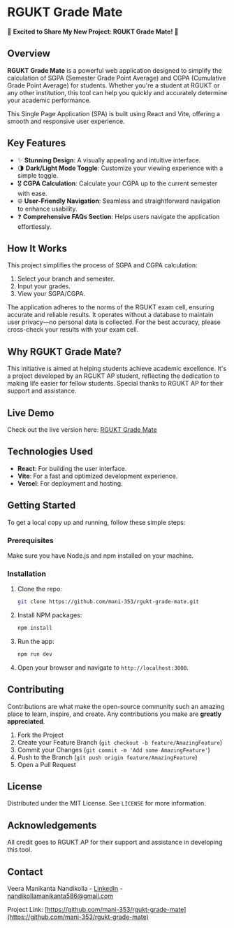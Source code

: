 # RGUKT Grade Mate

🚀 **Excited to Share My New Project: RGUKT Grade Mate!** 🎉

## Overview

**RGUKT Grade Mate** is a powerful web application designed to simplify the calculation of SGPA (Semester Grade Point Average) and CGPA (Cumulative Grade Point Average) for students. Whether you're a student at RGUKT or any other institution, this tool can help you quickly and accurately determine your academic performance.

This Single Page Application (SPA) is built using React and Vite, offering a smooth and responsive user experience.

## Key Features

- ✨ **Stunning Design**: A visually appealing and intuitive interface.
- 🌗 **Dark/Light Mode Toggle**: Customize your viewing experience with a simple toggle.
- 🎖️ **CGPA Calculation**: Calculate your CGPA up to the current semester with ease.
- 🌐 **User-Friendly Navigation**: Seamless and straightforward navigation to enhance usability.
- ❓ **Comprehensive FAQs Section**: Helps users navigate the application effortlessly.

## How It Works

This project simplifies the process of SGPA and CGPA calculation:
1. Select your branch and semester.
2. Input your grades.
3. View your SGPA/CGPA.

The application adheres to the norms of the RGUKT exam cell, ensuring accurate and reliable results. It operates without a database to maintain user privacy—no personal data is collected. For the best accuracy, please cross-check your results with your exam cell.

## Why RGUKT Grade Mate?

This initiative is aimed at helping students achieve academic excellence. It's a project developed by an RGUKT AP student, reflecting the dedication to making life easier for fellow students. Special thanks to RGUKT AP for their support and assistance.

## Live Demo

Check out the live version here: [RGUKT Grade Mate](https://rgukt-grade-mate.vercel.app/)

## Technologies Used

- **React**: For building the user interface.
- **Vite**: For a fast and optimized development experience.
- **Vercel**: For deployment and hosting.

## Getting Started

To get a local copy up and running, follow these simple steps:

### Prerequisites

Make sure you have Node.js and npm installed on your machine.

### Installation

1. Clone the repo:
    ```sh
    git clone https://github.com/mani-353/rgukt-grade-mate.git
    ```
2. Install NPM packages:
    ```sh
    npm install
    ```
3. Run the app:
    ```sh
    npm run dev
    ```
4. Open your browser and navigate to `http://localhost:3000`.

## Contributing

Contributions are what make the open-source community such an amazing place to learn, inspire, and create. Any contributions you make are **greatly appreciated**.

1. Fork the Project
2. Create your Feature Branch (`git checkout -b feature/AmazingFeature`)
3. Commit your Changes (`git commit -m 'Add some AmazingFeature'`)
4. Push to the Branch (`git push origin feature/AmazingFeature`)
5. Open a Pull Request

## License

Distributed under the MIT License. See `LICENSE` for more information.

## Acknowledgements

All credit goes to RGUKT AP for their support and assistance in developing this tool.

## Contact

Veera Manikanta Nandikolla - [LinkedIn](https://www.linkedin.com/in/veera-manikanta-nandikolla-0b0ba0255/) - nandikollamanikanta586@gmail.com

Project Link: [https://github.com/mani-353/rgukt-grade-mate](https://github.com/mani-353/rgukt-grade-mate)
